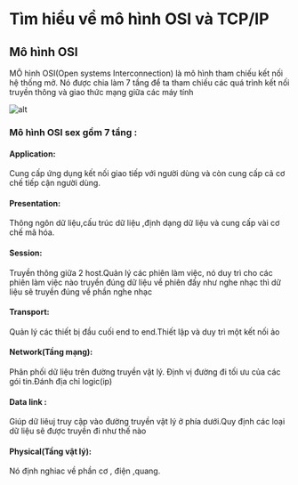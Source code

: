 # Tìm hiểu về mô hình OSI và TCP/IP
## Mô hình OSI
MÔ hình OSI(Open systems Interconnection) là mô hình tham chiếu kết nối hệ thống mở. Nó được chia làm 7 tầng để ta tham chiếu các quá trình kết nối truyền thông và giao thức mạng giữa các máy tính

![alt](C:\Users\ADMIN\Desktop\scrennshort)
### Mô hình OSI sex gồm 7 tầng :
#### Application: 
Cung cấp ứng dụng kết nối giao tiếp với người dùng và còn cung cấp cả cơ chế tiếp cận người dùng. 
#### Presentation: 
Thông ngôn dữ liệu,cấu trúc dữ liệu ,định dạng dữ liệu và cung cấp vài cơ chế mã hóa.
#### Session: 
Truyền thông giữa 2 host.Quản lý các phiên làm việc, nó duy trì cho các phiên làm việc nào truyền đúng dữ liệu về phiên đấy như nghe nhạc thì dữ liệu sẽ truyền đúng về phần nghe nhạc
#### Transport: 
Quản lý các thiết bị đầu cuối end to end.Thiết lập và duy trì một kết nối ảo
#### Network(Tầng mạng): 
Phân phối dữ liệu trên đường truyền vật lý. Định vị đường đi tối ưu của các gói tin.Đánh địa chỉ logic(ip)
#### Data link : 
Giúp dữ liêuj truy cập vào đường truyền vật lý ở phía dưới.Quy định các loại dữ liệu sẽ được truyền đi như thế nào
#### Physical(Tầng vật lý): 
Nó định nghiac về phần cơ , điện ,quang.